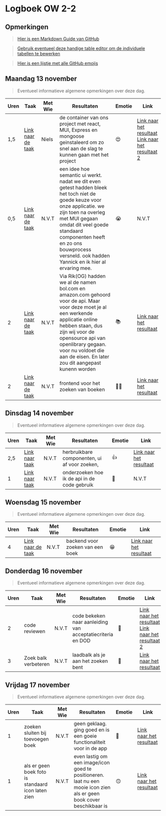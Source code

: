 # Logboek OW 2-2

## Opmerkingen

> [Hier is een Markdown Guide van GitHub](https://guides.github.com/features/mastering-markdown/)

> [Gebruik eventueel deze handige table editor om de individuele tabellen te bewerken](https://www.tablesgenerator.com/markdown_tables)

> [Hier is een lijstje met alle GitHub emojis](https://github.com/ikatyang/emoji-cheat-sheet/blob/master/README.md)

## Maandag 13 november

> Eventueel informatieve algemene opmerkingen over deze dag.

| **Uren** | **Taak**                                                                                               | **Met Wie** | **Resultaten**                                          | **Emotie**    | **Link**                                                                                                                                                                                                         |
|----------|--------------------------------------------------------------------------------------------------------|-------------|---------------------------------------------------------|---------------|------------------------------------------------------------------------------------------------------------------------------------------------------------------------------------------------------------------|
| 1,5      | [Link naar de taak](https://github.com/orgs/HANICA-DWA/projects/19/views/4?pane=issue&itemId=44263968) | Niels       | de container van ons project met react, MUI, Express en mongoose geinstaleerd om zo snel aan de slag te kunnen gaan met het project                        | :heart_eyes:  | [Link naar het resultaat](https://github.com/HANICA-DWA/project-sep23-klipspringer/tree/main/client) <br> [Link naar het resultaat 2](https://github.com/HANICA-DWA/project-sep23-klipspringer/tree/main/server) |
| 0,5      | [Link naar de taak](https://github.com/orgs/HANICA-DWA/projects/19/views/4?pane=issue&itemId=44264003) | N.V.T       | een idee hoe semantic ui werkt. nadat we dit even getest hadden bleek het toch niet de goede keuze voor onze applicatie. we zijn toen na overleg met MUI gegaan omdat dit veel goede standaard componenten heeft en zo ons bouwprocess versneld. ook hadden Yannick en ik hier al ervaring mee.                          | :sob:         | N.V.T                                                                                                                                                                                                            |
| 2        | [Link naar de taak](https://github.com/HANICA-DWA/project-sep23-klipspringer/issues/45)                | N.V.T       | Via Rik(OG) hadden we al de namen bol.com en amazon.com gehoord voor de api. Maar voor deze moet je al een werkende applicatie online hebben staan, dus zijn wij voor de opensource api van openlibrary gegaan. voor nu voldoet die aan de eisen. En later zou dit aangepast kunenn worden | :books:       | [Link naar het resultaat](https://openlibrary.org/)                                                                                                                                                              |
| 2        | [Link naar de taak](https://github.com/HANICA-DWA/project-sep23-klipspringer/issues/52)                | N.V.T       | frontend voor het zoeken van boeken                     | :massage_man: | [Link naar het resultaat](https://github.com/HANICA-DWA/project-sep23-klipspringer/blob/main/client/src/pages/SearchPage.)                                                                                       |                                                                                     |                                                |
## Dinsdag 14 november

> Eventueel informatieve algemene opmerkingen over deze dag.

| **Uren** | **Taak**                                                                             | **Met Wie** | **Resultaten**                               | **Emotie** | **Link**                                                                                                                  |
|----------|--------------------------------------------------------------------------------------|-------------|----------------------------------------------|------------|---------------------------------------------------------------------------------------------------------------------------|
| 2,5      | [Link naar taak](https://github.com/HANICA-DWA/project-sep23-klipspringer/issues/52) | N.V.T       | herbruikbare componenten, ui af voor zoeken, | :+1:       | [Link naar het resultaat](https://github.com/HANICA-DWA/project-sep23-klipspringer/blob/main/client/src/pages/Search.jsx) |
| 1        | [Link naar taak](https://github.com/HANICA-DWA/project-sep23-klipspringer/issues/61) | N.V.T       | onderzoeken hoe ik de api in de code gebruik | :clap:     | N.V.T                                                                                                                     |

## Woensdag 15 november

> Eventueel informatieve algemene opmerkingen over deze dag.

| **Uren** | **Taak**                                                                                | **Met Wie** | **Resultaten**                   | **Emotie** | **Link**                                                                                                                            |
|----------|-----------------------------------------------------------------------------------------|-------------|----------------------------------|------------|-------------------------------------------------------------------------------------------------------------------------------------|
| 4        | [Link naar de taak](https://github.com/HANICA-DWA/project-sep23-klipspringer/issues/61) | N.V.T       | backend voor zoeken van een boek | :grin:     | [Link naar het resultaat](https://github.com/HANICA-DWA/project-sep23-klipspringer/commit/ef7600075b6822f07ff4bc16d459894197ddc9ce) |

## Donderdag 16 november

> Eventueel informatieve algemene opmerkingen over deze dag.

| **Uren** | **Taak**              | **Met Wie** | **Resultaten**                                             | **Emotie**              | **Link**                                                                                                                                                                                       |
|----------|-----------------------|-------------|------------------------------------------------------------|-------------------------|------------------------------------------------------------------------------------------------------------------------------------------------------------------------------------------------|
| 2        | code reviewen         | N.V.T       | code bekeken naar aanleiding van acceptatiecriteria en DOD | :slightly_smiling_face: | [Link naar het resultaat](https://github.com/HANICA-DWA/project-sep23-klipspringer/pull/78) <br> [Link naar het resultaat 2](https://github.com/HANICA-DWA/project-sep23-klipspringer/pull/79) |
| 3        | Zoek balk verbeteren  | N.V.T       | laadbalk als je aan het zoeken bent                       | :star2:                 | [Link naar het resultaat](https://github.com/HANICA-DWA/project-sep23-klipspringer/pull/75)                                                                                                    |

## Vrijdag 17 november

> Eventueel informatieve algemene opmerkingen over deze dag.

| **Uren** | **Taak**                                           | **Met Wie** | **Resultaten**                                                                                                        | **Emotie**         | **Link**                                                                                    |
|----------|----------------------------------------------------|-------------|-----------------------------------------------------------------------------------------------------------------------|--------------------|---------------------------------------------------------------------------------------------|
| 1        | zoeken sluiten bij toevoegen boek                  | N.V.T       | geen geklaag. ging goed en is een goeie functionaliteit voor in de app                                                | :money_mouth_face: | [Link naar het resultaat](https://github.com/HANICA-DWA/project-sep23-klipspringer/pull/81) |
| 1        | als er geen boek foto is standaard icon laten zien | N.V.T       | even lastig om een image/icon goed te positioneren. laat nu een mooie icon zien als er geen book cover beschikbaar is | :upside_down_face: | [Link naar het resultaat](https://github.com/HANICA-DWA/project-sep23-klipspringer/pull/82) |